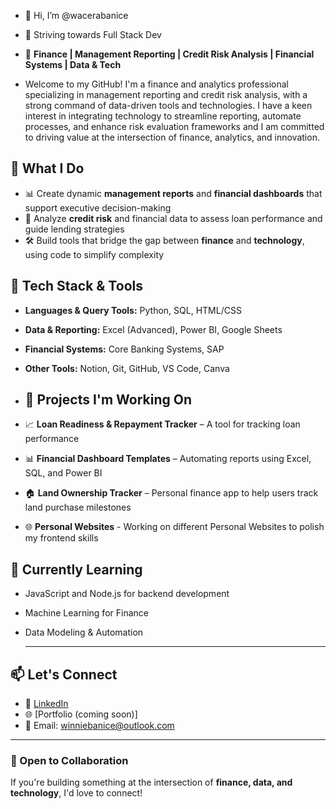 - 👋 Hi, I’m @wacerabanice
- 👀 Striving towards Full Stack Dev
- 🎯 **Finance | Management Reporting | Credit Risk Analysis | Financial Systems | Data & Tech**

- Welcome to my GitHub! I'm a finance and analytics professional specializing in management reporting and credit risk analysis, with a strong command of data-driven tools and technologies. I have a keen interest in integrating technology to streamline reporting, automate processes, and enhance risk evaluation frameworks and I am committed to driving value at the intersection of finance, analytics, and innovation. 

## 🚀 What I Do
- 📊 Create dynamic **management reports** and **financial dashboards** that support executive decision-making
- 🧠 Analyze **credit risk** and financial data to assess loan performance and guide lending strategies
- 🛠️ Build tools that bridge the gap between **finance** and **technology**, using code to simplify complexity


## 🧰 Tech Stack & Tools
- **Languages & Query Tools:** Python, SQL, HTML/CSS 
- **Data & Reporting:** Excel (Advanced), Power BI, Google Sheets  
- **Financial Systems:** Core Banking Systems, SAP  
- **Other Tools:** Notion, Git, GitHub, VS Code, Canva

- ## 🔧 Projects I'm Working On
- 📈 **Loan Readiness & Repayment Tracker** – A tool for tracking loan performance    
- 📊 **Financial Dashboard Templates** – Automating reports using Excel, SQL, and Power BI  
- 🏠 **Land Ownership Tracker** – Personal finance app to help users track land purchase milestones
- 🌐 **Personal Websites** - Working on different Personal Websites to polish my frontend skills


## 🌱 Currently Learning
- JavaScript and Node.js for backend development  
- Machine Learning for Finance  
- Data Modeling & Automation  


  ---

## 📫 Let's Connect
- 💼 [LinkedIn](https://www.linkedin.com/in/winnie-kiratu/)  
- 🌐 [Portfolio (coming soon)]  
- 📧 Email: winniebanice@outlook.com

---

### 🤝 Open to Collaboration
If you're building something at the intersection of **finance, data, and technology**, I'd love to connect!
